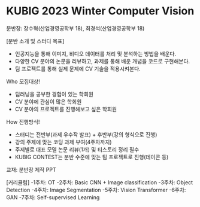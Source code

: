 <h1> KUBIG 2023 Winter Computer Vision </h1> 

분반장: 장수혁(산업경영공학부 18), 최경석(산업경영공학부 18)

[분반 소개 및 스터디 목표]

- 인공지능을 통해 이미지, 비디오 데이터를 처리 및 분석하는 방법을 배운다.
- 다양한 CV 분야의 논문을 리뷰하고, 과제를 통해 배운 개념을 코드로 구현해본다.
- 팀 프로젝트를 통해 실제 문제에 CV 기술을 적용시켜본다.

Who 모집대상!

- 딥러닝을 공부한 경험이 있는 학회원
- CV 분야에 관심이 많은 학회원
- CV 분야의 프로젝트를 진행해보고 싶은 학회원

How 진행방식!

- 스터디는 전반부(과제 우수작 발표) + 후반부(강의 형식으로 진행)
- 강의 주제에 맞는 코딩 과제 부여(4주차까지)
- 주제별로 대표 모델 논문 리뷰(1개) 및 티스토리 정리 필수
- KUBIG CONTEST는 분반 수준에 맞는 팀 프로젝트로 진행(데이콘 등)

교재: 분반장 제작 PPT

[커리큘럼]
-1주차: OT
-2주차: Basic CNN + Image classification
-3주차: Object Detection
-4주차: Image Segmentation
-5주차: Vision Transformer
-6주차: GAN
-7주차: Self-supervised Learning
